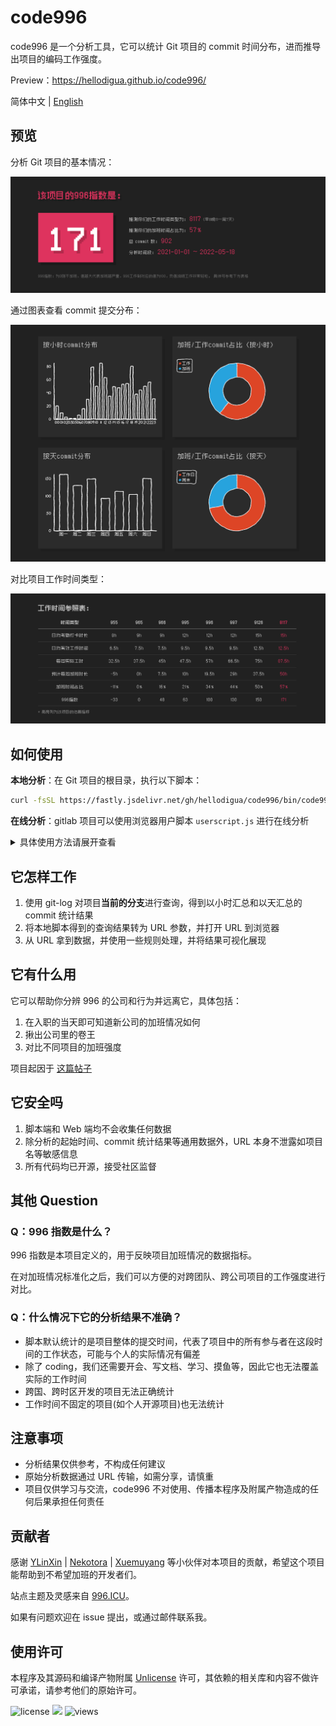 # code996

code996 是一个分析工具，它可以统计 Git 项目的 commit 时间分布，进而推导出项目的编码工作强度。

Preview：https://hellodigua.github.io/code996/

简体中文 | [English](./README-en_US.md)

## 预览

分析 Git 项目的基本情况：

![basic](./public/preview/1.png)

通过图表查看 commit 提交分布：

![chart](./public/preview/2.png)

对比项目工作时间类型：

![reference](./public/preview/3.png)

## 如何使用

**本地分析**：在 Git 项目的根目录，执行以下脚本：

```sh
curl -fsSL https://fastly.jsdelivr.net/gh/hellodigua/code996/bin/code996.sh | bash
```

**在线分析**：gitlab 项目可以使用浏览器用户脚本 `userscript.js` 进行在线分析

<details>
<summary>具体使用方法请展开查看</summary>

### Gitlab 线上版本

- 安装浏览器插件 tampermonkey https://www.tampermonkey.net/
- 拷贝 userscript.js 文件到 tampermonkey（或选择[在线安装](https://greasyfork.org/en/scripts/452007-gitlab-996-index-statistic)）
- 打开需要分析的 gitlab 项目页面，点击按钮可得到分析结果

<img width="760" alt="image" src="https://user-images.githubusercontent.com/14119632/191984080-8f6b693f-824b-4271-aa43-2511fa57d365.png">

### PowerShell 版本

> 请使用 PowerShell 7 或更高版本

```sh
iwr https://fastly.jsdelivr.net/gh/hellodigua/code996/bin/code996.ps1 -OutFile ([System.IO.Path]::Combine([System.IO.Path]::GetTempPath(), 'code996.ps1')); & ([System.IO.Path]::Combine([System.IO.Path]::GetTempPath(), 'code996.ps1')); ri ([System.IO.Path]::Combine([System.IO.Path]::GetTempPath(), 'code996.ps1'))
```

</details>

## 它怎样工作

1. 使用 git-log 对项目**当前的分支**进行查询，得到以小时汇总和以天汇总的 commit 统计结果
2. 将本地脚本得到的查询结果转为 URL 参数，并打开 URL 到浏览器
3. 从 URL 拿到数据，并使用一些规则处理，并将结果可视化展现

## 它有什么用

它可以帮助你分辨 996 的公司和行为并远离它，具体包括：

1. 在入职的当天即可知道新公司的加班情况如何
2. 揪出公司里的卷王
3. 对比不同项目的加班强度

项目起因于 [这篇帖子](https://v2ex.com/t/806367)

## 它安全吗

1. 脚本端和 Web 端均不会收集任何数据
2. 除分析的起始时间、commit 统计结果等通用数据外，URL 本身不泄露如项目名等敏感信息
3. 所有代码均已开源，接受社区监督

## 其他 Question

### Q：996 指数是什么？

996 指数是本项目定义的，用于反映项目加班情况的数据指标。

在对加班情况标准化之后，我们可以方便的对跨团队、跨公司项目的工作强度进行对比。

### Q：什么情况下它的分析结果不准确？

- 脚本默认统计的是项目整体的提交时间，代表了项目中的所有参与者在这段时间的工作状态，可能与个人的实际情况有偏差
- 除了 coding，我们还需要开会、写文档、学习、摸鱼等，因此它也无法覆盖实际的工作时间
- 跨国、跨时区开发的项目无法正确统计
- 工作时间不固定的项目(如个人开源项目)也无法统计

## 注意事项

- 分析结果仅供参考，不构成任何建议
- 原始分析数据通过 URL 传输，如需分享，请慎重
- 项目仅供学习与交流，code996 不对使用、传播本程序及附属产物造成的任何后果承担任何责任

## 贡献者

感谢 [YLinXin](https://github.com/YLinXin) | [Nekotora](https://flag.moe/) | [Xuemuyang](https://github.com/Xuemuyang) 等小伙伴对本项目的贡献，希望这个项目能帮助到不希望加班的开发者们。

站点主题及灵感来自 [996.ICU](https://github.com/996icu/996.ICU)。

如果有问题欢迎在 issue 提出，或通过邮件联系我。

## 使用许可

本程序及其源码和编译产物附属 [Unlicense](LICENSE) 许可，其依赖的相关库和内容不做许可承诺，请参考他们的原始许可。

![license](https://img.shields.io/github/license/hellodigua/code996)
![](https://img.shields.io/jsdelivr/gh/hm/hellodigua/code996)
![views](https://us-central1-trackgit-analytics.cloudfunctions.net/token/ping/l2vhuyzttoxl2nx0wzl2)
